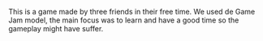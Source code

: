 This is a game made by three friends in their free time. 
We used de Game Jam model, the main focus was to learn 
and have a good time so the gameplay might have suffer. 
